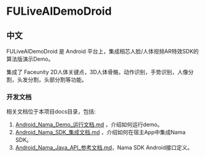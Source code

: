 # FULiveAIDemoDroid

## 中文
FULiveAIDemoDroid 是 Android 平台上，集成相芯人脸/人体视频AR特效SDK的算法版演示Demo。

集成了 Faceunity 2D人体关键点，3D人体骨骼，动作识别，手势识别，人像分割，头发分割，头部分割等功能。

### 开发文档

相关文档位于本项目docs目录，包括:

1. [Android_Nama_Demo_运行文档.md](./docs/Android_Nama_Demo_运行文档.md) ，介绍如何运行demo。  
2. [Android_Nama_SDK_集成文档.md](./docs/Android_Nama_SDK_集成文档.md) ，介绍如何在宿主App中集成Nama SDK。   
3. [Android_Nama_Java_API_参考文档.md](./docs/Android_Nama_Java_API_参考文档.md)，Nama SDK Android接口定义。  

